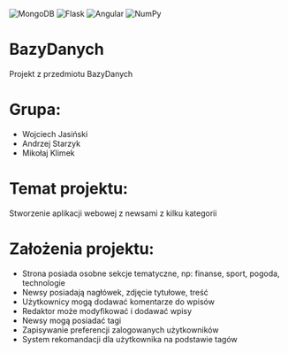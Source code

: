 ![MongoDB](https://img.shields.io/badge/MongoDB-%234ea94b.svg?style=for-the-badge&logo=mongodb&logoColor=white)
![Flask](https://img.shields.io/badge/flask-%23000.svg?style=for-the-badge&logo=flask&logoColor=white)
![Angular](https://img.shields.io/badge/angular-%23DD0031.svg?style=for-the-badge&logo=angular&logoColor=white)
![NumPy](https://img.shields.io/badge/numpy-%23013243.svg?style=for-the-badge&logo=numpy&logoColor=white)

# BazyDanych
Projekt z przedmiotu BazyDanych

# Grupa:
  - Wojciech Jasiński
  - Andrzej Starzyk
  - Mikołaj Klimek

# Temat projektu:
Stworzenie aplikacji webowej z newsami z kilku kategorii

# Założenia projektu:
  - Strona posiada osobne sekcje tematyczne, np: finanse, sport, pogoda, technologie
  - Newsy posiadają nagłówek, zdjęcie tytułowe, treść
  - Użytkownicy mogą dodawać komentarze do wpisów
  - Redaktor może modyfikować i dodawać wpisy
  - Newsy mogą posiadać tagi
  - Zapisywanie preferencji zalogowanych użytkowników
  - System rekomandacji dla użytkownika na podstawie tagów
